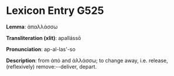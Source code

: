 # Lexicon Entry G525

**Lemma**: ἀπαλλάσσω

**Transliteration (xlit)**: apallássō

**Pronunciation**: ap-al-las'-so

**Description**:
from ἀπό and ἀλλάσσω; to change away, i.e. release, (reflexively) remove:--deliver, depart.
